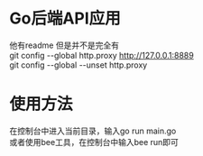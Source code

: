 # Go后端API应用
他有readme 但是并不是完全有
<br>
git config --global http.proxy http://127.0.0.1:8889
<br>
git config --global --unset http.proxy

# 使用方法
在控制台中进入当前目录，输入go  run  main.go <br>
或者使用bee工具，在控制台中输入bee run即可
